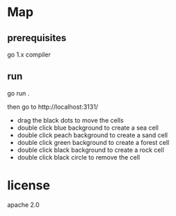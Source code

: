 # Map


## prerequisites

go 1.x compiler

## run

go run .

then go to http://localhost:3131/


- drag the black dots to move the cells
- double click blue background to create a sea cell
- double click peach background to create a sand cell
- double click green background to create a forest cell
- double click black background to create a rock cell
- double click black circle to remove the cell

# license

 apache 2.0